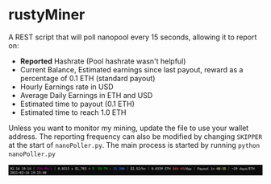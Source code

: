 # rustyMiner

A REST script that will poll nanopool every 15 seconds, allowing it to report on:
- <B>Reported</b> Hashrate (Pool hashrate wasn't helpful)
- Current Balance, Estimated earnings since last payout, reward as a percentage of 0.1 ETH (standard payout)
- Hourly Earnings rate in USD
- Average Daily Earnings in ETH and USD
- Estimated time to payout (0.1 ETH)
- Estimated time to reach 1.0 ETH

Unless you want to monitor my mining, update the file to use your wallet address. 
The reporting frequency can also be modified by changing `SKIPPER` at the start of `nanoPoller.py`.
The main process is started by running `python nanoPoller.py`



![Monitor Output](https://raw.githubusercontent.com/hapticPaper/rustyMiner/main/images/screenshot.PNG?token=AAFFO73ZQB7X7B6APUVXK3DAFRQR4)